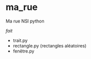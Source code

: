 # ma_rue
Ma rue NSI python


*fait*

- trait.py
- rectangle.py (rectangles aléatoires)
- fenêtre.py

